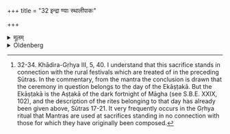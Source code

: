 +++
title = "32 इन्द्रा ण्याः स्थालीपाकः"

+++

<details><summary>मूलम्</summary>

इन्द्रा ण्याः स्थालीपाकः ३२
</details>

<details><summary>Oldenberg</summary>

32. [^18]  To Indrāṇī a Sthālīpāka (is prepared).


[^18]:  32-34. Khādira-Gṛhya III, 5, 40. I understand that this sacrifice stands in connection with the rural festivals which are treated of in the preceding Sūtras. In the commentary, from the mantra the conclusion is drawn that the ceremony in question belongs to the day of the Ekāṣṭakā. But the Ekāṣṭakā is the Aṣṭakā of the dark fortnight of Māgha (see S.B.E. XXIX, 102), and the description of the rites belonging to that day has already been given above, Sūtras 17-21. It very frequently occurs in the Gṛhya ritual that Mantras are used at sacrifices standing in no connection with those for which they have originally been composed.
</details>
